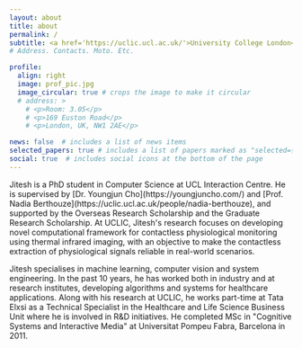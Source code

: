 ```yaml
---
layout: about
title: about
permalink: /
subtitle: <a href='https://uclic.ucl.ac.uk/'>University College London</a>. 
# Address. Contacts. Moto. Etc.

profile:
  align: right
  image: prof_pic.jpg
  image_circular: true # crops the image to make it circular
  # address: >
    # <p>Room: 3.05</p>
    # <p>169 Euston Road</p>
    # <p>London, UK, NW1 2AE</p>

news: false  # includes a list of news items
selected_papers: true # includes a list of papers marked as "selected={true}"
social: true  # includes social icons at the bottom of the page
---
```


<p>
Jitesh is a PhD student in Computer Science at UCL Interaction Centre. He is supervised by [Dr. Youngjun Cho](https://youngjuncho.com/) and [Prof. Nadia Berthouze](https://uclic.ucl.ac.uk/people/nadia-berthouze), and supported by the Overseas Research Scholarship and the Graduate Research Scholarship. At UCLIC, Jitesh's research focuses on developing novel computational framework for contactless physiological monitoring using thermal infrared imaging, with an objective to make the contactless extraction of physiological signals reliable in real-world scenarios.
</p>
<p>
Jitesh specialises in machine learning, computer vision and system engineering. In the past 10 years, he has worked both in industry and at research institutes, developing algorithms and systems for healthcare applications. Along with his research at UCLIC, he works part-time at Tata Elxsi as a Technical Specialist in the Healthcare and Life Science Business Unit where he is involved in R&D initiatives. He completed MSc in "Cognitive Systems and Interactive Media" at Universitat Pompeu Fabra, Barcelona in 2011.
</p>

<!-- Put your address / P.O. box / other info right below your picture. You can also disable any these elements by editing `profile` property of the YAML header of your `_pages/about.md`. Edit `_bibliography/papers.bib` and Jekyll will render your [publications page](/al-folio/publications/) automatically.-->
<!-- Link to your social media connections, too. This theme is set up to use [Font Awesome icons](http://fortawesome.github.io/Font-Awesome/) and [Academicons](https://jpswalsh.github.io/academicons/), like the ones below. Add your Facebook, Twitter, LinkedIn, Google Scholar, or just disable all of them. --> 
